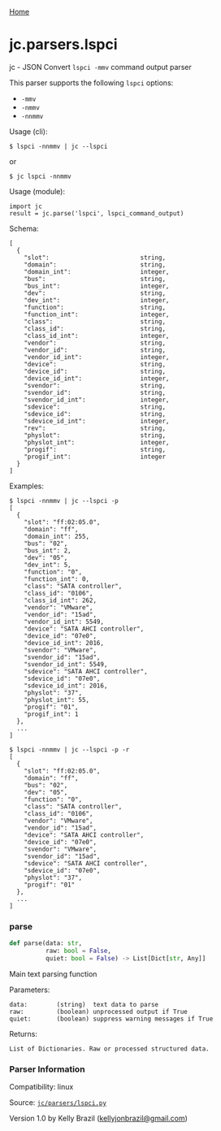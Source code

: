 [Home](https://kellyjonbrazil.github.io/jc/)
<a id="jc.parsers.lspci"></a>

# jc.parsers.lspci

jc - JSON Convert `lspci -mmv` command output parser

This parser supports the following `lspci` options:
- `-mmv`
- `-nmmv`
- `-nnmmv`

Usage (cli):

    $ lspci -nnmmv | jc --lspci

or

    $ jc lspci -nnmmv

Usage (module):

    import jc
    result = jc.parse('lspci', lspci_command_output)

Schema:

    [
      {
        "slot":                         string,
        "domain":                       string,
        "domain_int":                   integer,
        "bus":                          string,
        "bus_int":                      integer,
        "dev":                          string,
        "dev_int":                      integer,
        "function":                     string,
        "function_int":                 integer,
        "class":                        string,
        "class_id":                     string,
        "class_id_int":                 integer,
        "vendor":                       string,
        "vendor_id":                    string,
        "vendor_id_int":                integer,
        "device":                       string,
        "device_id":                    string,
        "device_id_int":                integer,
        "svendor":                      string,
        "svendor_id":                   string,
        "svendor_id_int":               integer,
        "sdevice":                      string,
        "sdevice_id":                   string,
        "sdevice_id_int":               integer,
        "rev":                          string,
        "physlot":                      string,
        "physlot_int":                  integer,
        "progif":                       string,
        "progif_int":                   integer
      }
    ]

Examples:

    $ lspci -nnmmv | jc --lspci -p
    [
      {
        "slot": "ff:02:05.0",
        "domain": "ff",
        "domain_int": 255,
        "bus": "02",
        "bus_int": 2,
        "dev": "05",
        "dev_int": 5,
        "function": "0",
        "function_int": 0,
        "class": "SATA controller",
        "class_id": "0106",
        "class_id_int": 262,
        "vendor": "VMware",
        "vendor_id": "15ad",
        "vendor_id_int": 5549,
        "device": "SATA AHCI controller",
        "device_id": "07e0",
        "device_id_int": 2016,
        "svendor": "VMware",
        "svendor_id": "15ad",
        "svendor_id_int": 5549,
        "sdevice": "SATA AHCI controller",
        "sdevice_id": "07e0",
        "sdevice_id_int": 2016,
        "physlot": "37",
        "physlot_int": 55,
        "progif": "01",
        "progif_int": 1
      },
      ...
    ]

    $ lspci -nnmmv | jc --lspci -p -r
    [
      {
        "slot": "ff:02:05.0",
        "domain": "ff",
        "bus": "02",
        "dev": "05",
        "function": "0",
        "class": "SATA controller",
        "class_id": "0106",
        "vendor": "VMware",
        "vendor_id": "15ad",
        "device": "SATA AHCI controller",
        "device_id": "07e0",
        "svendor": "VMware",
        "svendor_id": "15ad",
        "sdevice": "SATA AHCI controller",
        "sdevice_id": "07e0",
        "physlot": "37",
        "progif": "01"
      },
      ...
    ]

<a id="jc.parsers.lspci.parse"></a>

### parse

```python
def parse(data: str,
          raw: bool = False,
          quiet: bool = False) -> List[Dict[str, Any]]
```

Main text parsing function

Parameters:

    data:        (string)  text data to parse
    raw:         (boolean) unprocessed output if True
    quiet:       (boolean) suppress warning messages if True

Returns:

    List of Dictionaries. Raw or processed structured data.

### Parser Information
Compatibility:  linux

Source: [`jc/parsers/lspci.py`](https://github.com/kellyjonbrazil/jc/blob/master/jc/parsers/lspci.py)

Version 1.0 by Kelly Brazil (kellyjonbrazil@gmail.com)
